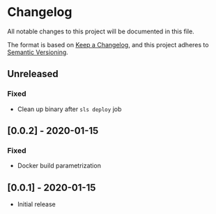 # Changelog
All notable changes to this project will be documented in this file.

The format is based on [Keep a Changelog](https://keepachangelog.com/en/1.0.0/),
and this project adheres to [Semantic Versioning](https://semver.org/spec/v2.0.0.html).

## Unreleased
### Fixed
- Clean up binary after `sls deploy` job

## [0.0.2] - 2020-01-15
### Fixed
- Docker build parametrization

## [0.0.1] - 2020-01-15
- Initial release
